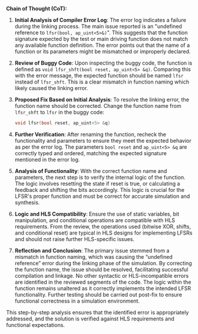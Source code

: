 **Chain of Thought (CoT):**

1. **Initial Analysis of Compiler Error Log**: The error log indicates a failure during the linking process. The main issue reported is an "undefined reference to `lfsr(bool, ap_uint<5>&)`". This suggests that the function signature expected by the test or main driving function does not match any available function definition. The error points out that the name of a function or its parameters might be mismatched or improperly declared.

2. **Review of Buggy Code**: Upon inspecting the buggy code, the function is defined as `void lfsr_shft(bool reset, ap_uint<5> &q)`. Comparing this with the error message, the expected function should be named `lfsr` instead of `lfsr_shft`. This is a clear mismatch in function naming which likely caused the linking error.

3. **Proposed Fix Based on Initial Analysis**: To resolve the linking error, the function name should be corrected. Change the function name from `lfsr_shft` to `lfsr` in the buggy code:
    ```cpp
    void lfsr(bool reset, ap_uint<5> &q)
    ```

4. **Further Verification**: After renaming the function, recheck the functionality and parameters to ensure they meet the expected behavior as per the error log. The parameters `bool reset` and `ap_uint<5> &q` are correctly typed and ordered, matching the expected signature mentioned in the error log.

5. **Analysis of Functionality**: With the correct function name and parameters, the next step is to verify the internal logic of the function. The logic involves resetting the state if reset is true, or calculating a feedback and shifting the bits accordingly. This logic is crucial for the LFSR's proper function and must be correct for accurate simulation and synthesis.

6. **Logic and HLS Compatibility**: Ensure the use of static variables, bit manipulation, and conditional operations are compatible with HLS requirements. From the review, the operations used (bitwise XOR, shifts, and conditional reset) are typical in HLS designs for implementing LFSRs and should not raise further HLS-specific issues.

7. **Reflection and Conclusion**: The primary issue stemmed from a mismatch in function naming, which was causing the “undefined reference” error during the linking phase of the simulation. By correcting the function name, the issue should be resolved, facilitating successful compilation and linkage. No other syntactic or HLS-incompatible errors are identified in the reviewed segments of the code. The logic within the function remains unaltered as it correctly implements the intended LFSR functionality. Further testing should be carried out post-fix to ensure functional correctness in a simulation environment. 

This step-by-step analysis ensures that the identified error is appropriately addressed, and the solution is verified against HLS requirements and functional expectations.